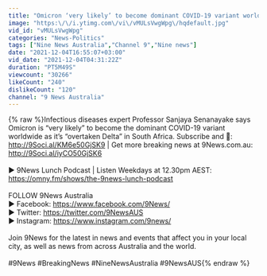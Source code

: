 ```yaml
---
title: "Omicron ‘very likely’ to become dominant COVID-19 variant worldwide | Coronavirus | 9 News Australia"
image: "https:\/\/i.ytimg.com\/vi\/vMULsVwgWpg\/hqdefault.jpg"
vid_id: "vMULsVwgWpg"
categories: "News-Politics"
tags: ["Nine News Australia","Channel 9","Nine news"]
date: "2021-12-04T16:55:07+03:00"
vid_date: "2021-12-04T04:31:22Z"
duration: "PT5M49S"
viewcount: "30266"
likeCount: "240"
dislikeCount: "120"
channel: "9 News Australia"
---
```

{% raw %}Infectious diseases expert Professor Sanjaya Senanayake says Omicron is “very likely” to become the dominant COVID-19 variant worldwide as it’s “overtaken Delta” in South Africa. Subscribe and 🔔: <a rel="nofollow" target="blank" href="http://9Soci.al/KM6e50GjSK9">http://9Soci.al/KM6e50GjSK9</a> | Get more breaking news at 9News.com.au: <a rel="nofollow" target="blank" href="http://9Soci.al/iyCO50GjSK6">http://9Soci.al/iyCO50GjSK6</a><br /><br />► 9News Lunch Podcast | Listen Weekdays at 12.30pm AEST: <a rel="nofollow" target="blank" href="https://omny.fm/shows/the-9news-lunch-podcast">https://omny.fm/shows/the-9news-lunch-podcast</a><br /><br />FOLLOW 9News Australia<br />► Facebook: <a rel="nofollow" target="blank" href="https://www.facebook.com/9News/">https://www.facebook.com/9News/</a><br />► Twitter: <a rel="nofollow" target="blank" href="https://twitter.com/9NewsAUS">https://twitter.com/9NewsAUS</a><br />► Instagram: <a rel="nofollow" target="blank" href="https://www.instagram.com/9news/">https://www.instagram.com/9news/</a><br /><br />Join 9News for the latest in news and events that affect you in your local city, as well as news from across Australia and the world.<br /><br />#9News #BreakingNews #NineNewsAustralia #9NewsAUS{% endraw %}
